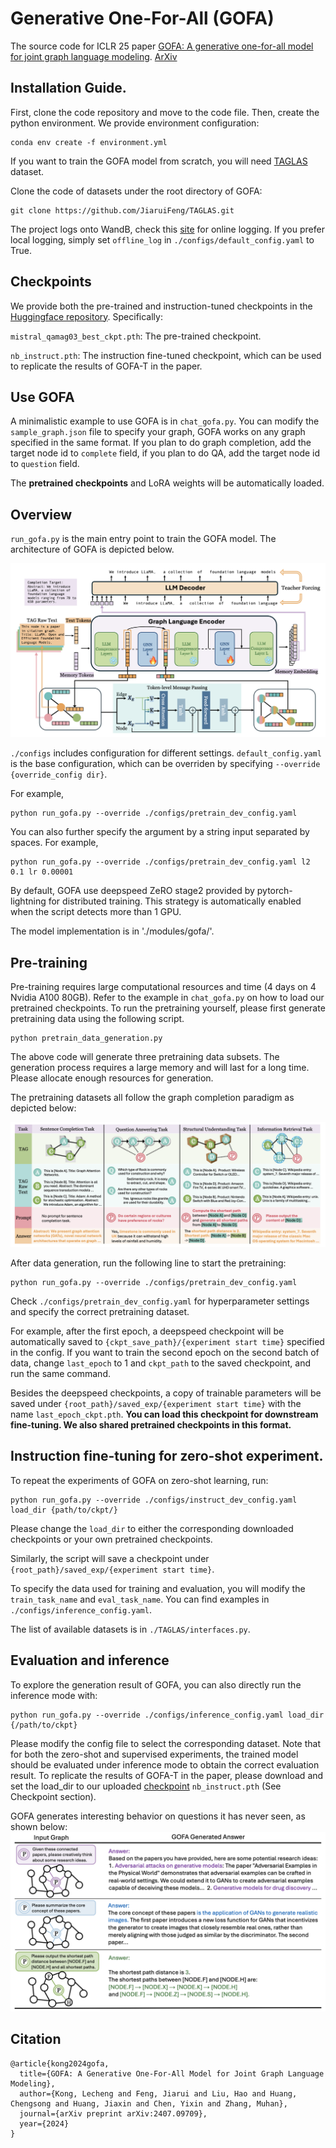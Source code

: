 # Generative One-For-All (GOFA)
 The source code for ICLR 25 paper [GOFA: A  generative one-for-all model for joint graph language modeling](https://openreview.net/forum?id=mIjblC9hfm). [ArXiv](https://arxiv.org/abs/2407.09709)

## Installation Guide.
First, clone the code repository and move to the code file. Then, create the python environment. We provide environment configuration:
```
conda env create -f environment.yml
```

If you want to train the GOFA model from scratch, you will need [TAGLAS](https://github.com/JiaruiFeng/TAGLAS) dataset.

Clone the code of datasets under the root directory of GOFA:
```
git clone https://github.com/JiaruiFeng/TAGLAS.git
```

The project logs onto WandB, check this [site](https://docs.wandb.ai/quickstart/) for online logging. If you prefer local logging, simply set `offline_log` in `./configs/default_config.yaml` to True.

## Checkpoints
We provide both the pre-trained and instruction-tuned checkpoints in the [Huggingface repository](https://huggingface.co/WFRaain/GOFA/tree/main). Specifically:

`mistral_qamag03_best_ckpt.pth`: The pre-trained checkpoint.

`nb_instruct.pth`: The instruction fine-tuned checkpoint, which can be used to replicate the results of GOFA-T in the paper.

## Use GOFA

A minimalistic example to use GOFA is in ```chat_gofa.py```. You can modify the ```sample_graph.json``` file to specify your graph, GOFA works on any graph specified in the same format. If you plan to do graph completion, add the target node id to ```complete``` field, if you plan to do QA, add the target node id to ```question``` field.

The **pretrained checkpoints** and LoRA weights will be automatically loaded.

## Overview
`run_gofa.py` is the main entry point to train the GOFA model. The architecture of GOFA is depicted below.

![alt text](figures/model.png)

`./configs` includes configuration for different settings. `default_config.yaml` is the base configuration, which can be overriden by specifying `--override {override_config dir}`.

For example, 
```
python run_gofa.py --override ./configs/pretrain_dev_config.yaml
```

You can also further specify the argument by a string input separated by spaces. For example,

```
python run_gofa.py --override ./configs/pretrain_dev_config.yaml l2 0.1 lr 0.00001
```

By default, GOFA use deepspeed ZeRO stage2 provided by pytorch-lightning for distributed training. This strategy is automatically enabled when the script detects more than 1 GPU.

The model implementation is in './modules/gofa/'.

## Pre-training
Pre-training requires large computational resources and time (4 days on 4 Nvidia A100 80GB). Refer to the example in ```chat_gofa.py``` on how to load our pretrained checkpoints.
To run the pretraining yourself, please first generate pretraining data using the following script. 

```
python pretrain_data_generation.py
```
The above code will generate three pretraining data subsets. The generation process requires a large memory and will last for a long time. Please allocate enough resources for generation.

The pretraining datasets all follow the graph completion paradigm as depicted below:

![alt text](figures/data.png)

After data generation, run the following line to start the pretraining:
```
python run_gofa.py --override ./configs/pretrain_dev_config.yaml
```
Check `./configs/pretrain_dev_config.yaml` for hyperparameter settings and specify the correct pretraining dataset.

For example, after the first epoch, a deepspeed checkpoint will be automatically saved to `{ckpt_save_path}/{experiment start time}` specified in the config. If you want to train the second epoch on the second batch of data, change `last_epoch` to 1 and `ckpt_path` to the saved checkpoint, and run the same command.

Besides the deepspeed checkpoints, a copy of trainable parameters will be saved under `{root_path}/saved_exp/{experiment start time}` with the name `last_epoch_ckpt.pth`. **You can load this checkpoint for downstream fine-tuning. We also shared pretrained checkpoints in this format.**

## Instruction fine-tuning for zero-shot experiment.
To repeat the experiments of GOFA on zero-shot learning, run:
```
python run_gofa.py --override ./configs/instruct_dev_config.yaml load_dir {path/to/ckpt/}
```
Please change the `load_dir` to either the corresponding downloaded checkpoints or your own pretrained checkpoints.

Similarly, the script will save a checkpoint under `{root_path}/saved_exp/{experiment start time}`.

To specify the data used for training and evaluation, you will modify the `train_task_name` and `eval_task_name`. You can find examples in `./configs/inference_config.yaml`.

The list of available datasets is in `./TAGLAS/interfaces.py`.

## Evaluation and inference
To explore the generation result of GOFA, you can also directly run the inference mode with: 
```
python run_gofa.py --override ./configs/inference_config.yaml load_dir {/path/to/ckpt}
```
Please modify the config file to select the corresponding dataset. Note that for both the zero-shot and supervised experiments, the
trained model should be evaluated under inference mode to obtain the correct evaluation result. To replicate the results of GOFA-T in the paper, please download and set the load_dir to our uploaded [checkpoint](https://huggingface.co/WFRaain/GOFA/blob/main/nb_instruct.pth) `nb_instruct.pth` (See Checkpoint section).

GOFA generates interesting behavior on questions it has never seen, as shown below:
![alt text](figures/quares.png)


## Citation
```
@article{kong2024gofa,
  title={GOFA: A Generative One-For-All Model for Joint Graph Language Modeling},
  author={Kong, Lecheng and Feng, Jiarui and Liu, Hao and Huang, Chengsong and Huang, Jiaxin and Chen, Yixin and Zhang, Muhan},
  journal={arXiv preprint arXiv:2407.09709},
  year={2024}
}
```

